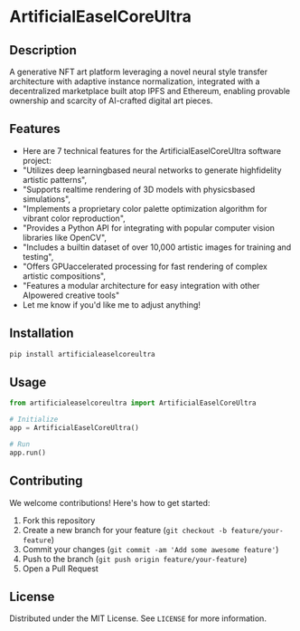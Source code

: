 # ArtificialEaselCoreUltra

## Description

A generative NFT art platform leveraging a novel neural style transfer architecture with adaptive instance normalization, integrated with a decentralized marketplace built atop IPFS and Ethereum, enabling provable ownership and scarcity of AI-crafted digital art pieces.

## Features

- Here are 7 technical features for the ArtificialEaselCoreUltra software project:
- "Utilizes deep learningbased neural networks to generate highfidelity artistic patterns",
- "Supports realtime rendering of 3D models with physicsbased simulations",
- "Implements a proprietary color palette optimization algorithm for vibrant color reproduction",
- "Provides a Python API for integrating with popular computer vision libraries like OpenCV",
- "Includes a builtin dataset of over 10,000 artistic images for training and testing",
- "Offers GPUaccelerated processing for fast rendering of complex artistic compositions",
- "Features a modular architecture for easy integration with other AIpowered creative tools"
- Let me know if you'd like me to adjust anything!
## Installation

```bash
pip install artificialeaselcoreultra
```

## Usage

```python
from artificialeaselcoreultra import ArtificialEaselCoreUltra

# Initialize
app = ArtificialEaselCoreUltra()

# Run
app.run()
```

## Contributing

We welcome contributions! Here's how to get started:

1. Fork this repository
2. Create a new branch for your feature (`git checkout -b feature/your-feature`)
3. Commit your changes (`git commit -am 'Add some awesome feature'`)
4. Push to the branch (`git push origin feature/your-feature`)
5. Open a Pull Request

## License

Distributed under the MIT License. See `LICENSE` for more information.
